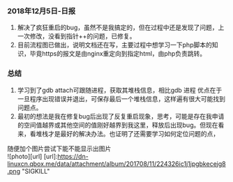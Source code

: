 ### 2018年12月5日-日报

1. 解决了疯狂重启的bug，虽然不是我搞定的，但在过程中还是发现了问题，上一次修改，没看到指针++的问题，已修复。  
2. 目前流程图已做出，说明文档还在写，主要过程中想学习一下php脚本的知识，毕竟https的报文是由nginx重定向到指定html，由php负责跳转。  

### 总结

1. 学习到了gdb attach可跟随进程，获取其堆栈信息，相比gdb 进程 优点在于一旦程序出现错误并退出，可保存最后一个堆栈信息，这样遍有很大可能找到问题点。  
2. 最初的想法是我在修复bug后出现了反复重启现象，思考，可能是存在我申请的空间值越界或其他空间的值刚好越界到我这里，释放后出现bug。但现在看来，看堆栈才是最好的解决办法。也证明了还需要学习如何定位问题的点，  
    
  
  

随便加个图片尝试下能不能显示出图片  
![photo][url]
[url]:https://dn-linuxcn.qbox.me/data/attachment/album/201708/11/224326ic1j1jpgbkecejg8.png "SIGKILL"
